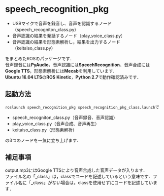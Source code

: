 # speech_recognition_pkg
* USBマイクで音声を録音し、音声を認識するノード（speech_recogniton_class.py）<br>
* 音声認識の結果を発話するノード（play_voice_class.py）<br>
* 音声認識の結果を形態素解析し，結果を出力するノード（keitaiso_class.py）<br>

をまとめたROSのパッケージです．<br>
音声録音には**PyAudio**，音声認識には**SpeechRecognition**，音声合成には**Google TTS**，形態素解析には**Mecab**を利用しています．<br>
**Ubuntu 16.04 LTS**の**ROS Kinetic**，**Python 2.7**で動作確認済みです．

## 起動方法
`roslaunch speech_recognition_pkg speech_recognition_pkg_class.launch`で<br>
* speech_recogniton_class.py（音声録音、音声認識）<br>
* play_voice_class.py（音声合成、音声再生）<br>
* keitaiso_class.py（形態素解析）<br>

の3つのノードを一気に立ち上げます．<br>

## 補足事項
output.mp3にはGoogle TTSにより音声合成した音声データが入ります．<br>
ファイル名の「_class」は，classでコードを記述しているという意味です．ファイル名に「_class」がない場合は，classを使用せずにコードを記述しています．
